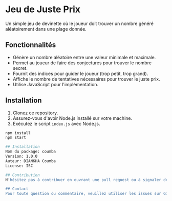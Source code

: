 # Jeu de Juste Prix
Un simple jeu de devinette où le joueur doit trouver un nombre généré aléatoirement dans une plage donnée.

## Fonctionnalités
- Génère un nombre aléatoire entre une valeur minimale et maximale.
- Permet au joueur de faire des conjectures pour trouver le nombre secret.
- Fournit des indices pour guider le joueur (trop petit, trop grand).
- Affiche le nombre de tentatives nécessaires pour trouver le juste prix.
- Utilise JavaScript pour l'implémentation.

## Installation
1. Clonez ce repository.
2. Assurez-vous d'avoir Node.js installé sur votre machine.
3. Exécutez le script `index.js` avec Node.js.

```bash
npm install
npm start

## Installation
Nom du package: coumba
Version: 1.0.0
Auteur: DIANKHA Coumba
License: ISC

## Contribution
N'hésitez pas à contribuer en ouvrant une pull request ou à signaler des problèmes en ouvrant une issue.

## Contact
Pour toute question ou commentaire, veuillez utiliser les issues sur GitHub.
